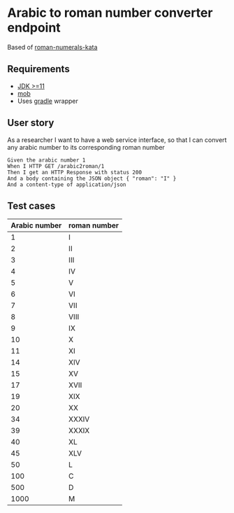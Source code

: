 # Arabic to roman number converter endpoint

Based of [roman-numerals-kata](https://kata-log.rocks/roman-numerals-kata)

## Requirements

- [JDK >=11](https://adoptium.net/)
- [mob](https://mob.sh/)
- Uses [gradle](https://gradle.org/) wrapper 

## User story

As a researcher I want to have a web service interface,
so that I can convert any arabic number to its corresponding roman
number

    Given the arabic number 1
    When I HTTP GET /arabic2roman/1
    Then I get an HTTP Response with status 200
    And a body containing the JSON object { "roman": "I" }
    And a content-type of application/json

## Test cases

| Arabic number | roman number |
|---------------|--------------|
| 1             | I            |
| 2             | II           |
| 3             | III          |
| 4             | IV           |
| 5             | V            |
| 6             | VI           |
| 7             | VII          |
| 8             | VIII         |
| 9             | IX           |
| 10            | X            |
| 11            | XI           |
| 14            | XIV          |
| 15            | XV           |
| 17            | XVII         |
| 19            | XIX          |
| 20            | XX           |
| 34            | XXXIV        |
| 39            | XXXIX        |
| 40            | XL           |
| 45            | XLV          |
| 50            | L            |
| 100           | C            |
| 500           | D            |
| 1000          | M            |
